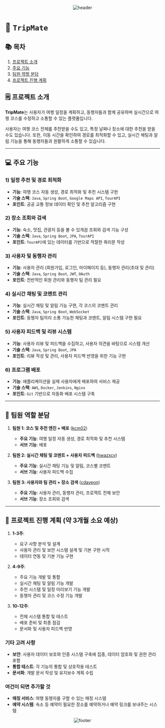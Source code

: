 <p align="center">
  <img src="https://capsule-render.vercel.app/api?type=waving&color=0:00BFFF,100:1E90FF&height=230&section=header&text=TripMate&fontSize=60&fontColor=ffffff&animation=fadeIn&fontAlignY=35&desc=함께%20계획하는%20우리의%20여행&descAlignY=55&descAlign=50&descSize=20" alt="header" />
</p>

# 🧳 `TripMate`


## 📚 목차
1. [프로젝트 소개](#프로젝트-소개)
2. [주요 기능](#주요-기능)
3. [팀원 역할 분담](#팀원-역할-분담)
4. [프로젝트 진행 계획](#프로젝트-진행-계획)


## 🗒️ **프로젝트 소개**

**TripMate**는 사용자가 여행 일정을 계획하고, 동행자들과 함께 공유하며 실시간으로 여행 코스를 수정하고 소통할 수 있는 플랫폼입니다.

사용자는 여행 코스 전체를 추천받을 수도 있고, 특정 날짜나 장소에 대한 추천을 받을 수도 있습니다. 또한, 이동 시간을 확인하여 경로를 최적화할 수 있고, 실시간 채팅과 알림 기능을 통해 동행자들과 원활하게 소통할 수 있습니다.

---

## 💻 주요 기능

### 1) 일정 추천 및 경로 최적화
- **기능**: 여행 코스 자동 생성, 경로 최적화 및 추천 시스템 구현
- **기술 스택**: `Java`, `Spring Boot`, `Google Maps API`, `TourAPI`
- **포인트**: 공공 교통 정보 데이터 확인 및 추천 알고리즘 구현

### 2) 장소 조회와 검색
- **기능**: 숙소, 맛집, 관광지 등을 볼 수 있게끔 조회와 검색 기능 구성
- **기술 스택**: `Java`, `Spring Boot`, `JPA`, `TourAPI`
- **포인트**: `TourAPI`에 있는 데이터를 기반으로 적절한 쿼리문 작성

### 3) 사용자 및 동행자 관리
- **기능**: 사용자 관리 (회원가입, 로그인, 마이페이지 등), 동행자 관리(초대 및 관리)
- **기술 스택**: `Java`, `Spring Boot`, `JWT`, `OAuth`
- **포인트**: 전반적인 회원 관리와 동행자 팀 관리 필요

### 4) 실시간 채팅 및 코멘트 관리
- **기능**: 실시간 채팅 및 알림 기능 구현, 각 코스의 코멘트 관리
- **기술 스택**: `Java`, `Spring Boot`, `WebSocket`
- **포인트**: 동행자 팀끼리 소통 가능한 채팅과 코멘트, 알림 시스템 구현 필요

### 5) 사용자 피드백 및 리뷰 시스템
- **기능**: 사용자 리뷰 및 피드백을 수집하고, 사용자 의견을 바탕으로 시스템 개선
- **기술 스택**: `Java`, `Spring Boot`, `JPA`
- **포인트**: 리뷰 작성 및 관리, 사용자 피드백 반영을 위한 기능 구현

### 6) 프로그램 배포
- **기능**: 애플리케이션을 실제 사용자에게 배포하여 서비스 제공
- **기술 스택**: `AWS`, `Docker`, `Jenkins`, `Nginx`
- **포인트**: `Git` 기반으로 자동화 배포 시스템 구축

---

## 👥 **팀원 역할 분담**

1. **팀원 1: 코스 및 추천 엔진 + 배포** ([kcm02](https://github.com/kcm02))
   - **주요 기능**: 여행 일정 자동 생성, 경로 최적화 및 추천 시스템
   - **서브 기능**: 배포

2. **팀원 2: 실시간 채팅 및 코멘트 + 사용자 피드백** ([hwazxcv](https://github.com/hwazxcv))
   - **주요 기능**: 실시간 채팅 기능 및 알림, 코스별 코멘트
   - **서브 기능**: 사용자 피드백 수집

3. **팀원 3: 사용자와 팀 관리 + 장소 검색** ([cdayeon](https://github.com/cdayeon))
   - **주요 기능**: 사용자 관리, 동행자 관리, 프로젝트 전체 보안
   - **서브 기능**: 장소 조회와 검색

---

## 📝 **프로젝트 진행 계획** (약 3개월 소요 예상)

1. **1-3주**:
   - 요구 사항 분석 및 설계
   - 사용자 관리 및 보안 시스템 설계 및 기본 구현 시작
   - 데이터 연동 및 기본 기능 구현

2. **4-9주**:
   - 주요 기능 개발 및 통합
   - 실시간 채팅 및 알림 기능 개발
   - 추천 시스템 및 일정 미리보기 기능 개발
   - 동행자 관리 및 코스 수정 기능 개발

3. **10-12주**:
   - 전체 시스템 통합 및 테스트
   - 배포 준비 및 최종 점검
   - 문서화 및 사용자 피드백 반영

### **기타 고려 사항**
- **보안**: 사용자 데이터 보호와 인증 시스템 구축에 집중, 데이터 암호화 및 권한 관리 포함
- **통합 테스트**: 각 기능의 통합 및 상호작용 테스트
- **문서화**: 개발 문서 작성 및 유지보수 계획 수립

### 여건이 되면 추가할 것
- **매칭 서비스**: 여행 동행자를 구할 수 있는 매칭 시스템
- **예약 시스템**: 숙소 등 예약이 필요한 장소를 예약하거나 예약 링크를 보내주는 시스템

<p align="center">
  <img src="https://capsule-render.vercel.app/api?type=waving&color=0:00BFFF,100:1E90FF&height=150&section=footer" alt="footer" />
</p>

